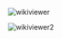 ![wikiviewer](https://user-images.githubusercontent.com/37821250/163276527-402a8048-38bf-49de-8847-e166d1db1b6b.PNG)

![wikiviewer2](https://user-images.githubusercontent.com/37821250/163276552-289a3c35-4398-4363-830f-83c5f9b682b5.PNG)
